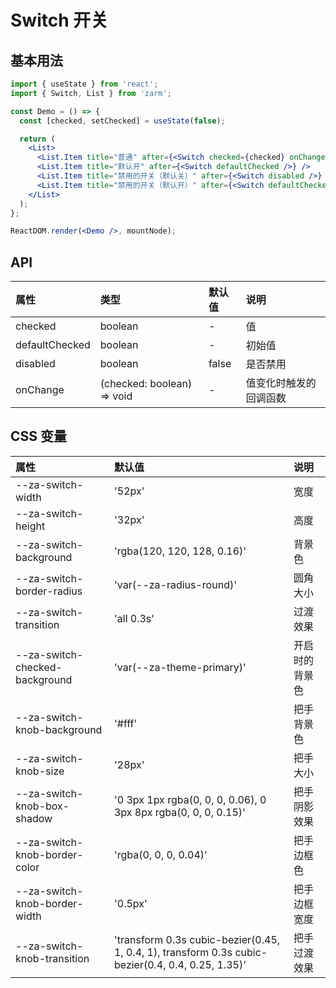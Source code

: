 # Switch 开关

## 基本用法

```jsx
import { useState } from 'react';
import { Switch, List } from 'zarm';

const Demo = () => {
  const [checked, setChecked] = useState(false);

  return (
    <List>
      <List.Item title="普通" after={<Switch checked={checked} onChange={setChecked} />} />
      <List.Item title="默认开" after={<Switch defaultChecked />} />
      <List.Item title="禁用的开关（默认关）" after={<Switch disabled />} />
      <List.Item title="禁用的开关（默认开）" after={<Switch defaultChecked disabled />} />
    </List>
  );
};

ReactDOM.render(<Demo />, mountNode);
```

## API

| 属性           | 类型                       | 默认值 | 说明                   |
| :------------- | :------------------------- | :----- | :--------------------- |
| checked        | boolean                    | -      | 值                     |
| defaultChecked | boolean                    | -      | 初始值                 |
| disabled       | boolean                    | false  | 是否禁用               |
| onChange       | (checked: boolean) => void | -      | 值变化时触发的回调函数 |

## CSS 变量

| 属性                           | 默认值                                                                                            | 说明           |
| :----------------------------- | :------------------------------------------------------------------------------------------------ | :------------- |
| --za-switch-width              | '52px'                                                                                            | 宽度           |
| --za-switch-height             | '32px'                                                                                            | 高度           |
| --za-switch-background         | 'rgba(120, 120, 128, 0.16)'                                                                       | 背景色         |
| --za-switch-border-radius      | 'var(--za-radius-round)'                                                                          | 圆角大小       |
| --za-switch-transition         | 'all 0.3s'                                                                                        | 过渡效果       |
| --za-switch-checked-background | 'var(--za-theme-primary)'                                                                         | 开启时的背景色 |
| --za-switch-knob-background    | '#fff'                                                                                            | 把手背景色     |
| --za-switch-knob-size          | '28px'                                                                                            | 把手大小       |
| --za-switch-knob-box-shadow    | '0 3px 1px rgba(0, 0, 0, 0.06), 0 3px 8px rgba(0, 0, 0, 0.15)'                                    | 把手阴影效果   |
| --za-switch-knob-border-color  | 'rgba(0, 0, 0, 0.04)'                                                                             | 把手边框色     |
| --za-switch-knob-border-width  | '0.5px'                                                                                           | 把手边框宽度   |
| --za-switch-knob-transition    | 'transform 0.3s cubic-bezier(0.45, 1, 0.4, 1), transform 0.3s cubic-bezier(0.4, 0.4, 0.25, 1.35)' | 把手过渡效果   |
